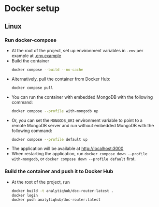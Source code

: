 # Docker setup

## Linux

### Run docker-compose
* At the root of the project, set up environment variables in `.env` per example at [.env.example](../.env.example)
* Build the container
  ```bash
  docker compose --build --no-cache
  ```
* Alternatively, pull the container from Docker Hub:
  ```bash
  docker compose pull
  ```
* You can run the container with embedded MongoDB with the following command:
  ```bash
  docker compose --profile with-mongodb up
  ```
* Or, you can set the `MONGODB_URI` environment variable to point to a remote MongoDB server and run without embedded MongoDB with the following command:
  ```bash
  docker compose --profile default up
  ```
* The application will be available at [http://localhost:3000](http://localhost:3000)
* When restarting the application, run `docker compose down --profile with-mongodb`, or `docker compose down --profile default` first.

### Build the container and push it to Docker Hub
* At the root of the project, run
  ```bash
  docker build -t analytiqhub/doc-router:latest .
  docker login
  docker push analytiqhub/doc-router:latest
  ```
